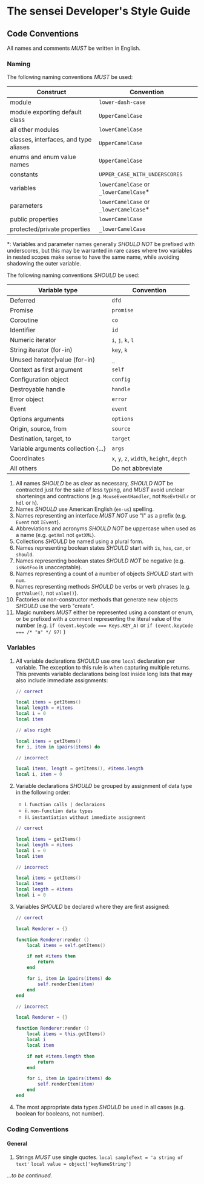 # The sensei Developer's Style Guide

## Code Conventions

All names and comments *MUST* be written in English.

### Naming

The following naming conventions *MUST* be used:

|Construct|Convention|
|---------|----------|
|module|`lower-dash-case`|
|module exporting default class|`UpperCamelCase`|
|all other modules|`lowerCamelCase`|
|classes, interfaces, and type aliases|`UpperCamelCase`|
|enums and enum value names|`UpperCamelCase`|
|constants|`UPPER_CASE_WITH_UNDERSCORES`|
|variables|`lowerCamelCase` or `_lowerCamelCase`*|
|parameters|`lowerCamelCase` or `_lowerCamelCase`*|
|public properties|`lowerCamelCase`|
|protected/private properties|`_lowerCamelCase`|

*: Variables and parameter names generally *SHOULD NOT* be prefixed with underscores, but this may be
  warranted in rare cases where two variables in nested scopes make sense to have the same name, while avoiding shadowing the outer variable.

The following naming conventions *SHOULD* be used:

|Variable type|Convention|
|-------------|----------|
|Deferred|`dfd`|
|Promise|`promise`|
|Coroutine|`co`|
|Identifier|`id`|
|Numeric iterator|`i`, `j`, `k`, `l`|
|String iterator (for-in)|`key`, `k`|
|Unused iterator\|value (for-in)|`_`|
|Context as first argument|`self`|
|Configuration object|`config`|
|Destroyable handle|`handle`|
|Error object|`error`|
|Event|`event`|
|Options arguments|`options`|
|Origin, source, from|`source`|
|Destination, target, to|`target`|
|Variable arguments collection {...}|`args`|
|Coordinates|`x`, `y`, `z`, `width`, `height`, `depth`|
|All others|Do not abbreviate|

1. All names *SHOULD* be as clear as necessary, *SHOULD NOT* be contracted just for
    the sake of less typing, and *MUST* avoid unclear shortenings and
    contractions (e.g. `MouseEventHandler`, not `MseEvtHdlr` or `hdl` or `h`).
1. Names *SHOULD* use American English (`en-us`) spelling.
1. Names representing an interface *MUST NOT* use "I" as a prefix
  (e.g. `Event` not `IEvent`).
1. Abbreviations and acronyms *SHOULD NOT* be uppercase when used as a name
  (e.g. `getXml` not `getXML`).
1. Collections *SHOULD* be named using a plural form.
1. Names representing boolean states *SHOULD* start with `is`, `has`, `can`, or `should`.
1. Names representing boolean states *SHOULD NOT* be negative
  (e.g. `isNotFoo` is unacceptable).
1. Names representing a count of a number of objects *SHOULD* start with `num`.
1. Names representing methods *SHOULD* be verbs or verb phrases
  (e.g. `getValue()`, not `value()`).
1. Factories or non-constructor methods that generate new objects *SHOULD* use the verb
   "create".
1. Magic numbers *MUST* either be represented using a constant or enum, or be prefixed
  with a comment representing the literal value of the number
  (e.g.
  `if (event.keyCode === Keys.KEY_A)`
  or
  `if (event.keyCode === /* "a" */ 97)`
  )

### Variables

1. All variable declarations *SHOULD* use one `local` declaration per
    variable. The exception to this rule is when capturing multiple returns.
    This prevents variable declarations being lost inside long lists that may
    also include immediate assignments:

    ```lua
    // correct

    local items = getItems()
    local length = #items
    local i = 0
    local item

    // also right

    local items = getItems()
    for i, item in ipairs(items) do

    // incorrect

    local items, length = getItems(), #items.length
    local i, item = 0
    ```

1. Variable declarations *SHOULD* be grouped by assignment of data type
   in the following order:
    * i. `function calls | declaraions`
    * ii. `non-function data types`
    * iii. `instantiation without immediate assignment`

    ```lua
    // correct

    local items = getItems()
    local length = #items
    local i = 0
    local item

    // incorrect

    local items = getItems()
    local item
    local length = #items
    local i = 0
    ```

1. Variables *SHOULD* be declared where they are first assigned:

    ```lua
    // correct

    local Renderer = {}
    
    function Renderer:render ()
        local items = self.getItems()

        if not #items then
            return
        end

        for i, item in ipairs(items) do
            self.renderItem(item)
        end
    end

    // incorrect

    local Renderer = {}
    
    function Renderer:render ()
        local items = this.getItems()
        local i
        local item

        if not #items.length then
            return
        end

        for i, item in ipairs(items) do
            self.renderItem(item)
        end
    end
    ```

1. The most appropriate data types *SHOULD* be used in all cases (e.g. boolean for
    booleans, not number).

### Coding Conventions

#### General

1. Strings *MUST* use single quotes.
   `local sampleText = 'a string of text'`
   `local value = object['keyNameString']`
   
*...to be continued.*
